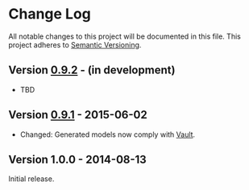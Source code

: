 # Change Log
All notable changes to this project will be documented in this file.
This project adheres to [Semantic Versioning](http://semver.org/).

## Version [0.9.2][unreleased] - (in development)
- TBD

## Version [0.9.1] - 2015-06-02
- Changed: Generated models now comply with [Vault][vault].

## Version 1.0.0 - 2014-08-13
Initial release.

[unreleased]: https://github.com/contentful/generator.java/compare/generator-0.9.1...HEAD
[0.9.1]: https://github.com/contentful/generator.java/compare/0.9.0...generator-0.9.1
[vault]: https://github.com/contentful/vault
